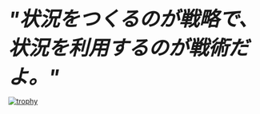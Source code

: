 <strong style="font-size: 40px; font-style: italic;">"状況をつくるのが戦略で、状況を利用するのが戦術だよ。"</strong>

[![trophy](https://github-profile-trophy.vercel.app/?username=Kurogoma4D)](https://github.com/ryo-ma/github-profile-trophy)

<!--
**Kurogoma4D/Kurogoma4D** is a ✨ _special_ ✨ repository because its `README.md` (this file) appears on your GitHub profile.

Here are some ideas to get you started:

- 🔭 I’m currently working on ...
- 🌱 I’m currently learning ...
- 👯 I’m looking to collaborate on ...
- 🤔 I’m looking for help with ...
- 💬 Ask me about ...
- 📫 How to reach me: ...
- 😄 Pronouns: ...
- ⚡ Fun fact: ...
-->
